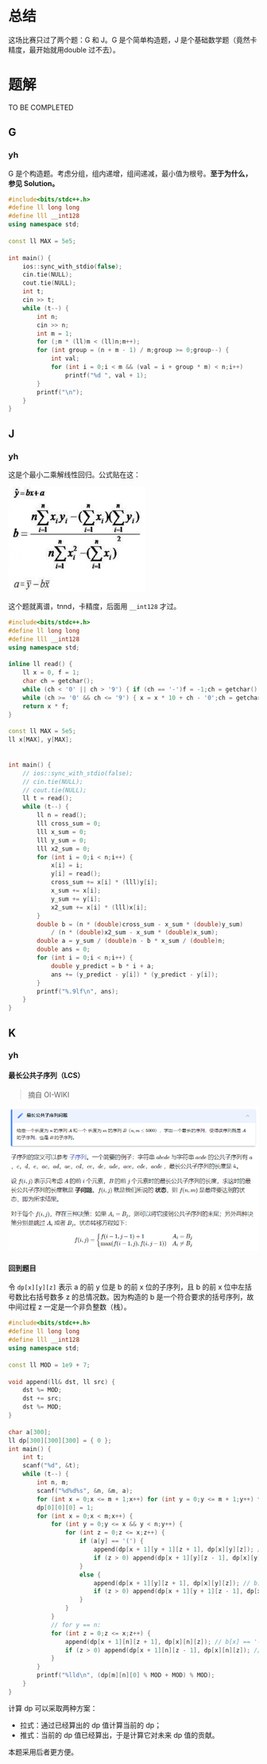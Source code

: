 # 总结

这场比赛只过了两个题：G 和 J。G 是个简单构造题，J 是个基础数学题（竟然卡精度，最开始就用double 过不去）。



# 题解

TO BE COMPLETED



## G

### yh

G 是个构造题。考虑分组，组内递增，组间递减，最小值为根号。**至于为什么，参见 Solution。**

```cpp
#include<bits/stdc++.h>
#define ll long long
#define lll __int128
using namespace std;

const ll MAX = 5e5;

int main() {
    ios::sync_with_stdio(false);
    cin.tie(NULL);
    cout.tie(NULL);
    int t;
    cin >> t;
    while (t--) {
        int n;
        cin >> n;
        int m = 1;
        for (;m * (ll)m < (ll)n;m++);
        for (int group = (n + m - 1) / m;group >= 0;group--) {
            int val;
            for (int i = 0;i < m && (val = i + group * m) < n;i++)
                printf("%d ", val + 1);
        }
        printf("\n");
    }
}
```



## J

### yh

这是个最小二乘解线性回归。公式贴在这：

![image-20220724003914466](README.assets/image-20220724003914466.png)

这个题就离谱，tnnd，卡精度，后面用 `__int128` 才过。

```cpp
#include<bits/stdc++.h>
#define ll long long
#define lll __int128
using namespace std;

inline ll read() {
    ll x = 0, f = 1;
    char ch = getchar();
    while (ch < '0' || ch > '9') { if (ch == '-')f = -1;ch = getchar(); }
    while (ch >= '0' && ch <= '9') { x = x * 10 + ch - '0';ch = getchar(); }
    return x * f;
}

const ll MAX = 5e5;
ll x[MAX], y[MAX];


int main() {
    // ios::sync_with_stdio(false);
    // cin.tie(NULL);
    // cout.tie(NULL);
    ll t = read();
    while (t--) {
        ll n = read();
        lll cross_sum = 0;
        lll x_sum = 0;
        lll y_sum = 0;
        lll x2_sum = 0;
        for (int i = 0;i < n;i++) {
            x[i] = i;
            y[i] = read();
            cross_sum += x[i] * (lll)y[i];
            x_sum += x[i];
            y_sum += y[i];
            x2_sum += x[i] * (lll)x[i];
        }
        double b = (n * (double)cross_sum - x_sum * (double)y_sum)
            / (n * (double)x2_sum - x_sum * (double)x_sum);
        double a = y_sum / (double)n - b * x_sum / (double)n;
        double ans = 0;
        for (int i = 0;i < n;i++) {
            double y_predict = b * i + a;
            ans += (y_predict - y[i]) * (y_predict - y[i]);
        }
        printf("%.9lf\n", ans);
    }
}
```



## K

### yh

#### 最长公共子序列（LCS）

> 摘自 OI-WIKI

![image-20220724124434919](README.assets/image-20220724124434919.png)

#### 回到题目

令 `dp[x][y][z]` 表示 a 的前 y 位是 b 的前 x 位的子序列，且 b 的前 x 位中左括号数比右括号数多 z 的总情况数。因为构造的 b 是一个符合要求的括号序列，故中间过程 z 一定是一个非负整数（栈）。

```cpp
#include<bits/stdc++.h>
#define ll long long
#define lll __int128
using namespace std;

const ll MOD = 1e9 + 7;

void append(ll& dst, ll src) {
    dst %= MOD;
    dst += src;
    dst %= MOD;
}

char a[300];
ll dp[300][300][300] = { 0 };
int main() {
    int t;
    scanf("%d", &t);
    while (t--) {
        int n, m;
        scanf("%d%d%s", &n, &m, a);
        for (int x = 0;x <= m + 1;x++) for (int y = 0;y <= m + 1;y++) for (int z = 0;z <= m + 1;z++) dp[x][y][z] = 0;
        dp[0][0][0] = 1;
        for (int x = 0;x < m;x++) {
            for (int y = 0;y <= x && y < n;y++) {
                for (int z = 0;z <= x;z++) {
                    if (a[y] == '(') {
                        append(dp[x + 1][y + 1][z + 1], dp[x][y][z]); // b[x] == '('
                        if (z > 0) append(dp[x + 1][y][z - 1], dp[x][y][z]); // b[x] == ')'
                    }
                    else {
                        append(dp[x + 1][y][z + 1], dp[x][y][z]); // b[x] == '('
                        if (z > 0) append(dp[x + 1][y + 1][z - 1], dp[x][y][z]); // b[x] == ')'
                    }
                }
            }
            // for y == n:
            for (int z = 0;z <= x;z++) {
                append(dp[x + 1][n][z + 1], dp[x][n][z]); // b[x] == '('
                if (z > 0) append(dp[x + 1][n][z - 1], dp[x][n][z]); // b[x] == ')'
            }
        }
        printf("%lld\n", (dp[m][n][0] % MOD + MOD) % MOD);
    }
}
```

计算 dp 可以采取两种方案：

- 拉式：通过已经算出的 dp 值计算当前的 dp；
- 推式：当前的 dp 值已经算出，于是计算它对未来 dp 值的贡献。

本题采用后者更方便。

